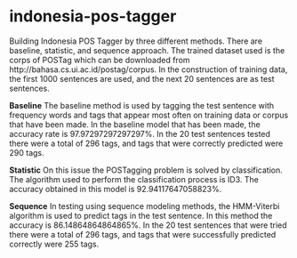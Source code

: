 # indonesia-pos-tagger
<p>Building Indonesia POS Tagger by three different methods. There are baseline, statistic, and sequence approach.
The trained dataset used is the corps of POSTag which can be downloaded from http://bahasa.cs.ui.ac.id/postag/corpus. In the construction of training data, the first 1000 sentences are used, and the next 20 sentences are as test sentences.

<b>Baseline</b>
The baseline method is used by tagging the test sentence with frequency
words and tags that appear most often on training data or corpus that have been made. In the baseline model that has been made, the accuracy rate is 97.97297297297297%. In the 20 test sentences tested there were a total of 296 tags, and tags that were correctly predicted were 290 tags.

<b>Statistic</b>
On this issue the POSTagging problem is solved by classification. The algorithm used to perform the classification process is ID3. The accuracy obtained in this model is 92.94117647058823%.

<b>Sequence</b>
In testing using sequence modeling methods, the HMM-Viterbi algorithm is used to predict tags in the test sentence. In this method the accuracy is 86.14864864864865%. In the 20 test sentences that were tried there were a total of 296 tags, and tags that were successfully predicted correctly were 255 tags.
</p>
